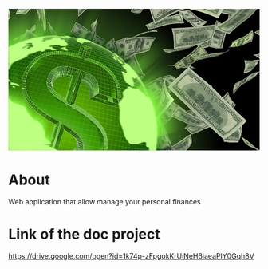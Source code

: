 ![img](https://github.com/bibliotecaosmar/Sistema-de-Controle-Financeiro/blob/master/asset/money.jpg)

# About #
Web application that allow manage your personal finances

# Link of the doc project #
https://drive.google.com/open?id=1k74p-zFpgokKrUiNeH6iaeaPlY0Gqh8V
